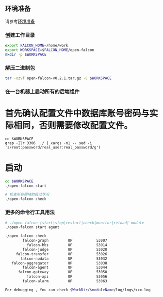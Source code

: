 <!-- toc -->

## 环境准备

请参考[环境准备](./prepare.md)

### 创建工作目录
```bash
export FALCON_HOME=/home/work
export WORKSPACE=$FALCON_HOME/open-falcon
mkdir -p $WORKSPACE
```

### 解压二进制包
```bash
tar -xzvf open-falcon-v0.2.1.tar.gz -C $WORKSPACE
```

### 在一台机器上启动所有的后端组件
# 首先确认配置文件中数据库账号密码与实际相同，否则需要修改配置文件。
```
cd $WORKSPACE
grep -Ilr 3306  ./ | xargs -n1 -- sed -i 's/root:password/real_user:real_password/g')
```
# 启动
```bash
cd $WORKSPACE
./open-falcon start

# 检查所有模块的启动状况
./open-falcon check

```

### 更多的命令行工具用法
```bash
# ./open-falcon [start|stop|restart|check|monitor|reload] module
./open-falcon start agent

./open-falcon check
        falcon-graph         UP           53007
          falcon-hbs         UP           53014
        falcon-judge         UP           53020
     falcon-transfer         UP           53026
       falcon-nodata         UP           53032
   falcon-aggregator         UP           53038
        falcon-agent         UP           53044
      falcon-gateway         UP           53050
          falcon-api         UP           53056
        falcon-alarm         UP           53063

For debugging , You can check $WorkDir/$moduleName/log/logs/xxx.log
```
